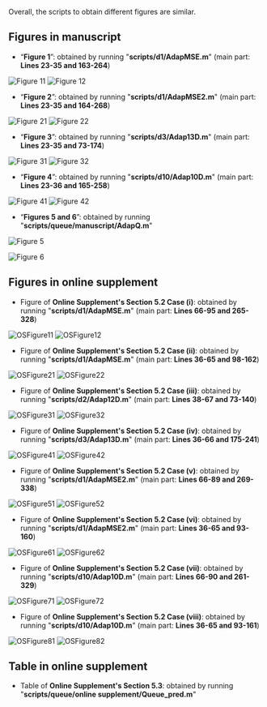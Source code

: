 Overall, the scripts to obtain different figures are similar.

## Figures in manuscript
*   “**Figure 1**”: obtained by running "**scripts/d1/AdapMSE.m**" (main part: **Lines 23-35 and 163-264**)

![Figure 11](Figure1(1).png)
![Figure 12](Figure1(2).png)

*   “**Figure 2**”: obtained by running "**scripts/d1/AdapMSE2.m**" (main part: **Lines 23-35 and 164-268**)

![Figure 21](Figure2(1).png)
![Figure 22](Figure2(2).png)

*   “**Figure 3**”: obtained by running "**scripts/d3/Adap13D.m**" (main part: **Lines 23-35 and 73-174**)

![Figure 31](Figure3(1).png)
![Figure 32](Figure3(2).png)

*   “**Figure 4**”: obtained by running "**scripts/d10/Adap10D.m**" (main part: **Lines 23-36 and 165-258**)

![Figure 41](Figure4(1).png)
![Figure 42](Figure4(2).png)

*   “**Figures 5 and 6**”: obtained by running "**scripts/queue/manuscript/AdapQ.m**" 

![Figure 5](Figure5.png)

![Figure 6](Figure6.png)


## Figures in online supplement

*   Figure of **Online Supplement's Section 5.2 Case (i)**: obtained by running "**scripts/d1/AdapMSE.m**" (main part: **Lines 66-95 and 265-328**)

![OSFigure11](OS52Case1(1).png)
![OSFigure12](OS52Case1(2).png)

*   Figure of **Online Supplement's Section 5.2 Case (ii)**: obtained by running "**scripts/d1/AdapMSE.m**" (main part: **Lines 36-65 and 98-162**)

![OSFigure21](OS52Case2(1).png)
![OSFigure22](OS52Case2(2).png)

*   Figure of **Online Supplement's Section 5.2 Case (iii)**: obtained by running "**scripts/d2/Adap12D.m**" (main part: **Lines 38-67 and 73-140**)

![OSFigure31](OS52Case3(1).png)
![OSFigure32](OS52Case3(2).png)

*   Figure of **Online Supplement's Section 5.2 Case (iv)**: obtained by running "**scripts/d3/Adap13D.m**" (main part: **Lines 36-66 and 175-241**)

![OSFigure41](OS52Case4(1).png)
![OSFigure42](OS52Case4(2).png)

*   Figure of **Online Supplement's Section 5.2 Case (v)**: obtained by running "**scripts/d1/AdapMSE2.m**" (main part: **Lines 66-89 and 269-338**)

![OSFigure51](OS52Case5(1).png)
![OSFigure52](OS52Case5(2).png)

*   Figure of **Online Supplement's Section 5.2 Case (vi)**: obtained by running "**scripts/d1/AdapMSE2.m**" (main part: **Lines 36-65 and 93-160**)

![OSFigure61](OS52Case6(1).png)
![OSFigure62](OS52Case6(2).png)

*   Figure of **Online Supplement's Section 5.2 Case (vii)**: obtained by running "**scripts/d10/Adap10D.m**" (main part: **Lines 66-90 and 261-329**)

![OSFigure71](OS52Case7(1).png)
![OSFigure72](OS52Case7(2).png)

*   Figure of **Online Supplement's Section 5.2 Case (viii)**: obtained by running "**scripts/d10/Adap10D.m**" (main part: **Lines 36-65 and 93-161**)

![OSFigure81](OS52Case8(1).png)
![OSFigure82](OS52Case8(2).png)


## Table in online supplement

*   Table of **Online Supplement's Section 5.3**: obtained by running "**scripts/queue/online supplement/Queue_pred.m**"

